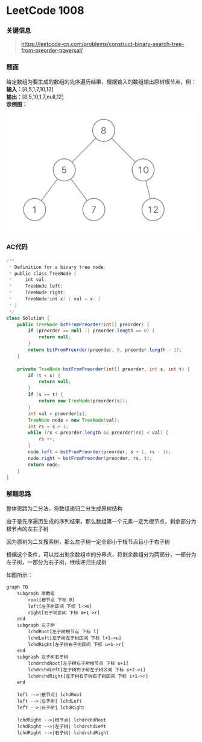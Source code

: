 # LeetCode 1008

### 关键信息
> https://leetcode-cn.com/problems/construct-binary-search-tree-from-preorder-traversal/


### 题面
给定数组为要生成的数组的先序遍历结果，根据输入的数组输出原树根节点，例：<br/>
**输入：**[8,5,1,7,10,12]<br/>
**输出：**[8,5,10,1,7,null,12]<br/>
**示例图：**
![示例](../images/algorithm/lc_1008_1.png)

### AC代码
```java
/**
 * Definition for a binary tree node.
 * public class TreeNode {
 *     int val;
 *     TreeNode left;
 *     TreeNode right;
 *     TreeNode(int x) { val = x; }
 * }
 */
class Solution {
    public TreeNode bstFromPreorder(int[] preorder) {
        if (preorder == null || preorder.length == 0) {
            return null;
        }
        return bstFromPreorder(preorder, 0, preorder.length - 1);
    }
    
    private TreeNode bstFromPreorder(int[] preorder, int s, int t) {
        if (t < s) {
            return null;
        }
        if (s == t) {
            return new TreeNode(preorder[s]);
        }
        int val = preorder[s];
        TreeNode node = new TreeNode(val);
        int rs = s + 1;
        while (rs < preorder.length && preorder[rs] < val) {
            rs ++;
        }
        node.left = bstFromPreorder(preorder, s + 1, rs - 1);
        node.right = bstFromPreorder(preorder, rs, t);
        return node;
    }
}
```

### 解题思路
整体思路为二分法，将数组递归二分生成原树结构<br/>

由于是先序遍历生成的序列结果，那么数组第一个元素一定为根节点，剩余部分为根节点的左右子树<br/>

因为原树为二叉搜索树，那么左子树一定全部小于根节点且小于右子树<br/>

根据这个条件，可以找出剩余数组中的分界点，将剩余数组分为两部分，一部分为左子树，一部分为右子树，继续递归生成树<br/>

如图所示：

```mermaid
graph TB
    subgraph 原数组
        root[根节点 下标 0]
        left[左子树区间 下标 l->m]
        right[右子树区间 下标 m+1->r]
    end
    subgraph 左子树
        lchdRoot[左子树根节点 下标 l]
        lchdLeft[左子树左子树区间 下标 l+1->u]
        lchdRight[左子树右子树区间 下标 u+1->r]
    end
    subgraph 左子树右子树
        lchdrchdRoot[左子树右子树根节点 下标 u+1]
        lchdrchdLeft[左子树右子树左子树区间 下标 u+2->i]
        lchdrchdRight[左子树右子树右子树区间 下标 i+1->r]
    end

    left -->|根节点| lchdRoot
    left -->|左子树| lchdLeft
    left -->|右子树| lchdRight

    lchdRight -->|根节点| lchdrchdRoot
    lchdRight -->|左子树| lchdrchdLeft
    lchdRight -->|右子树| lchdrchdRight
```
